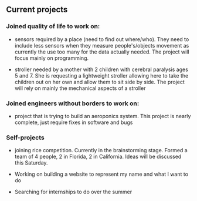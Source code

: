 ## Current projects

### Joined quality of life to work on:

- sensors required by a place (need to find out where/who). They need to include less sensors when they measure people's/objects movement as currently the use too many for the data actually needed. The project will focus mainly on programming.

- stroller needed by a mother with 2 children with cerebral paralysis ages 5 and 7. She is requesting a lightweight stroller allowing here to take the children out on her own and allow them to sit side by side. The project will rely on mainly the mechanical aspects of a stroller

### Joined engineers without borders to work on:

- project that is trying to build an aeroponics system. This project is nearly complete, just require fixes in software and bugs

### Self-projects

- joining rice competition. Currently in the brainstorming stage. Formed a team of 4 people, 2 in Florida, 2 in California. Ideas will be discussed this Saturday. 

- Working on building a website to represent my name and what I want to do

- Searching for internships to do over the summer
